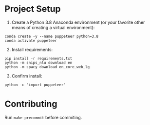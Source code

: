 # Project Setup

1. Create a Python 3.8 Anaconda environment (or your favorite other means of creating a virtual environment):
```
conda create -y --name puppeteer python=3.8
conda activate puppeteer  
```
2. Install requirements:
```
pip install -r requirements.txt
python -m snips_nlu download en
python -m spacy download en_core_web_lg
```
3. Confirm install:
```
python -c "import puppeteer"
```

# Contributing

Run `make precommit` before commiting.  
